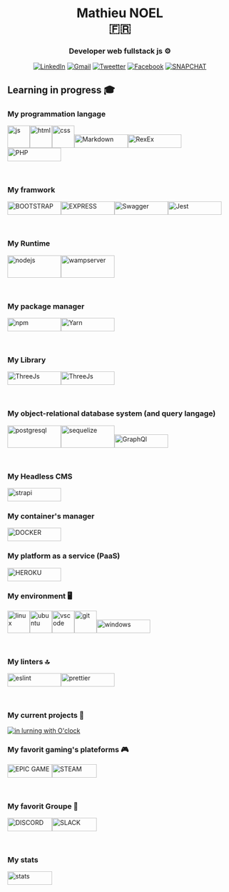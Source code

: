 <h1 align=center> <span>Mathieu NOEL <br> 🇫🇷 </span></h1>

<h3 align=center>  Developer web fullstack js ⚙️  </h3>


<div align=center> 
  
<a href=https://www.linkedin.com/in/mathieu-noel-dev>![LinkedIn](https://img.shields.io/badge/linkedin-%230077B5.svg?style=for-the-badge&logo=linkedin&logoColor=white)</a> <a href=mailto:yzorien@gmail.com>![Gmail](https://img.shields.io/badge/Gmail-D14836?style=for-the-badge&logo=gmail&logoColor=white)</a> <a href=https://twitter.com/MathieuNoeldev>![Tweetter](https://img.shields.io/badge/Twitter-1DA1F2?style=for-the-badge&logo=twitter&logoColor=white)</a> <a href=https://www.facebook.com/NoelMathieudev>![Facebook](https://img.shields.io/badge/Facebook-1877F2?style=for-the-badge&logo=facebook&logoColor=white)</a> <a href=https://www.snapchat.com/add/aluminox>![SNAPCHAT](https://img.shields.io/badge/Snapchat-FFFC00?style=for-the-badge&logo=snapchat&logoColor=white)</a>

</div>
  

## Learning in progress 🎓

### My programmation langage

<img src="https://cdn.svgporn.com/logos/javascript.svg" alt="js" width="50" height="50" title="js"><img src="https://cdn.svgporn.com/logos/html-5.svg" alt="html" width="50" height="50" title="html"><img src="https://cdn.svgporn.com/logos/css-3.svg" alt="css" width="50" height="50" title="css"><img src="https://img.shields.io/badge/Markdown-000000?style=for-the-badge&logo=markdown&logoColor=white" alt="Markdown" width="120" height="30" title="Markdown"><img src="https://encrypted-tbn0.gstatic.com/images?q=tbn:ANd9GcRhRuEb6cCtyNk7Vv43pFbJlBL8pBC3IPrsvA&usqp=CAU" alt="RexEx" width="120" height="30" title="RegEx"><img src="[https://encrypted-tbn0.gstatic.com/images?q=tbn:ANd9GcRhRuEb6cCtyNk7Vv43pFbJlBL8pBC3IPrsvA&usqp=CAU](https://img.shields.io/badge/PHP-777BB4?style=for-the-badge&logo=php&logoColor=white)" alt="PHP" width="120" height="30" title="PHP">

<br> 

### My framwork 

<img src="https://img.shields.io/badge/Bootstrap-563D7C?style=for-the-badge&logo=bootstrap&logoColor=white" alt="BOOTSTRAP" width="120" height="30" title="BOOTSTRAP"><img src="https://img.shields.io/badge/Express.js-000000?style=for-the-badge&logo=express&logoColor=white" alt="EXPRESS" width="120" height="30" title="EXPRESS"><img src="https://img.shields.io/badge/Swagger-85EA2D?style=for-the-badge&logo=Swagger&logoColor=white" alt="Swagger" width="120" height="30" title="Swagger"><img src="https://img.shields.io/badge/Jest-C21325?style=for-the-badge&logo=jest&logoColor=white" alt="Jest" width="120" height="30" title="Jest">

<br> 

###  My Runtime 

<img src="https://cdn.svgporn.com/logos/nodejs-icon.svg" alt="nodejs" width="120" height="50" title="nodejs"><img src="https://img.shields.io/php-runtime/v1?label=healthinesses&message=wampserver&color=pink" alt="wampserver" width="120" height="50" title="wampserver">

<br> 

### My package manager

<img src="https://cdn.svgporn.com/logos/npm-icon.svg" alt="npm" width="120" height="30" title="npm"><img src="https://img.shields.io/badge/Yarn-2C8EBB?style=for-the-badge&logo=yarn&logoColor=white" alt="Yarn" width="120" height="30" title="Yarn">

<br> 

### My Library

<img src="https://img.shields.io/badge/ThreeJs-black?style=for-the-badge&logo=three.js&logoColor=white" alt="ThreeJs" width="120" height="30" title="ThreeJs"><img src="https://img.shields.io/badge/React-20232A?style=for-the-badge&logo=react&logoColor=61DAFB" alt="ThreeJs" width="120" height="30" title="REACT">

<br> 

### My object-relational database system (and query langage)

<img src="https://cdn.svgporn.com/logos/postgresql.svg" alt="postgresql" width="120" height="50" title="postgresql"><img src="https://cdn.svgporn.com/logos/sequelize.svg" alt="sequelize" width="120" height="50" title="sequelize"><img src="https://img.shields.io/badge/GraphQl-E10098?style=for-the-badge&logo=graphql&logoColor=white" alt="GraphQl" width="120" height="30" title="GraphQl">

<br> 

### My Headless CMS

<img src="https://img.shields.io/badge/strapi-2e7eea?style=for-the-badge&logo=strapi&logoColor=white" alt="strapi" width="120" height="30" title="strapi">

<br> 

### My container's manager 


<img src="https://img.shields.io/badge/Docker-2CA5E0?style=for-the-badge&logo=docker&logoColor=white" alt="DOCKER" width="120" height="30" title="DOCKER">

<br>

### My platform as a service (PaaS)

<img src="https://img.shields.io/badge/Heroku-430098?style=for-the-badge&logo=heroku&logoColor=white" alt="HEROKU" width="120" height="30" title="HEROKU">


<br> 

### My environment 🖥️   

<div style={justify-content: center;}>

<img src="https://cdn.svgporn.com/logos/linux-tux.svg" alt="linux" width="50" height="50" margin-right="50" title="linux" padding-right='5'><img src="https://cdn.svgporn.com/logos/ubuntu.svg" alt="ubuntu" width="50"  height="50" padding="5" title="ubuntu" padding-right='5'><img src="https://cdn.svgporn.com/logos/visual-studio-code.svg" alt="vscode" width="50" height="50" padding="5" title="vscode" padding-right='5'><img src="https://cdn.svgporn.com/logos/git-icon.svg" alt="git" width="50" height="50" padding="5" title="git" padding-right='5'><img src="https://img.shields.io/badge/Windows-0078D6?style=for-the-badge&logo=windows&logoColor=white" alt="windows" width="120" height="30" padding="5" title="windows">
  
</div>
 
<br>

### My linters 🔝

<img src="https://img.shields.io/badge/eslint-3A33D1?style=for-the-badge&logo=eslint&logoColor=white" alt="eslint" width="120" height="30" title="eslint"><img src="https://img.shields.io/badge/prettier-1A2C34?style=for-the-badge&logo=prettier&logoColor=F7BA3E" alt="prettier" width="120" height="30" title="prettier">

<br>

### My current projects 🔧  

<a href=https://github.com/MathieuNoel/> ![in lurning with O'clock](https://img.shields.io/badge/in_lurning_with_O'clock-%230077B5.svg?style=for-the-badge) </a>  

### My favorit gaming's plateforms 🎮

<div style={justify-content: center;}>

<img src="https://img.shields.io/badge/Epic%20Games-313131?style=for-the-badge&logo=Epic%20Games&logoColor=white" alt="EPIC GAME" width="100" height="30" margin-right="50" title="EPIC GAME"><img src="https://img.shields.io/badge/Steam-000000?style=for-the-badge&logo=steam&logoColor=white" alt="STEAM" width="100" height="30" margin-right="50" title="STEAM">

</div>

<br>

### My favorit Groupe 🤜

<div style={justify-content: center;}>

<img src="https://img.shields.io/badge/Discord-5865F2?style=for-the-badge&logo=discord&logoColor=white" alt="DISCORD" width="100" height="30" margin-right="50" title="DISCORD"><img src="https://img.shields.io/badge/Slack-4A154B?style=for-the-badge&logo=slack&logoColor=white" alt="SLACK" width="100" height="30" margin-right="50" title="SLACK">

</div>

<br>

### My stats
<div>
  
  <img src="[https://img.shields.io/badge/Discord-5865F2?style=for-the-badge&logo=discord&logoColor=white](https://github-readme-stats.vercel.app/api/top-langs/?username={MathieuNoel}&theme=blue-green)" alt="stats" width="100" height="30" margin-right="50" title="stats">
  
</div>
<br>
